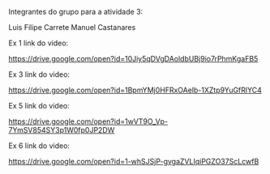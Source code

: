 Integrantes do grupo para a atividade 3:

Luis Filipe Carrete
Manuel Castanares

Ex 1 link do video:

https://drive.google.com/open?id=10Jiy5qDVgDAoldbUBj9io7rPhmKgaFB5


Ex 3 link do video:

https://drive.google.com/open?id=1BpmYMj0HFRxOAelb-1XZtp9YuGfRlYC4


Ex 5 link do video:

https://drive.google.com/open?id=1wVT9O_Vp-7YmSV854SY3p1W0fp0JP2DW


Ex 6 link do video:

https://drive.google.com/open?id=1-whSJSjP-gvgaZVLIqiPGZO37ScLcwfB
